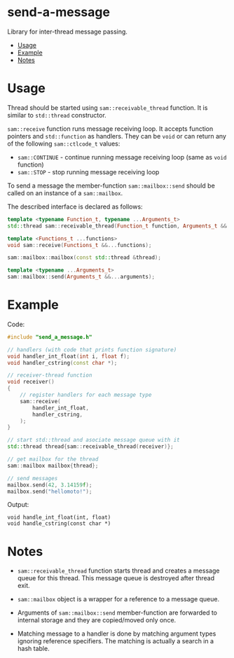 # send-a-message

Library for inter-thread message passing.

- [Usage](#usage)
- [Example](#example)
- [Notes](#notes)



# Usage

Thread should be started using `sam::receivable_thread` function. It is similar to `std::thread` constructor.

`sam::receive` function runs message receiving loop. It accepts function pointers and `std::function` as handlers. They can be `void` or can return any of the following `sam::ctlcode_t` values:
* `sam::CONTINUE` - continue running message receiving loop (same as `void` function)
* `sam::STOP` - stop running message receiving loop

To send a message the member-function `sam::mailbox::send` should be called on an instance of a `sam::mailbox`.

The described interface is declared as follows:

```C++
template <typename Function_t, typename ...Arguments_t>
std::thread sam::receivable_thread(Function_t function, Arguments_t &&...arguments);
```

```C++
template <Functions_t ...functions>
void sam::receive(Functions_t &&...functions);
```

```C++
sam::mailbox::mailbox(const std::thread &thread);
```

```C++
template <typename ...Arguments_t>
sam::mailbox::send(Arguments_t &&...arguments);
```



# Example

Code:
```C++
#include "send_a_message.h"
```

```C++
// handlers (with code that prints function signature)
void handler_int_float(int i, float f);
void handler_cstring(const char *);

// receiver-thread function
void receiver()
{
	// register handlers for each message type
	sam::receive(
		handler_int_float,
		handler_cstring,
	);
}
```

```C++
// start std::thread and asociate message queue with it
std::thread thread{sam::receivable_thread(receiver)};

// get mailbox for the thread
sam::mailbox mailbox{thread};

// send messages
mailbox.send(42, 3.14159f);
mailbox.send("hellomoto!");
```

Output:
```
void handle_int_float(int, float)
void handle_cstring(const char *)
```



# Notes

* `sam::receivable_thread` function starts thread and creates a message queue for this thread. This message queue is destroyed after thread exit.

* `sam::mailbox` object is a wrapper for a reference to a message queue.

* Arguments of `sam::mailbox::send` member-function are forwarded to internal storage and they are copied/moved only once.

* Matching message to a handler is done by matching argument types ignoring reference specifiers. The matching is actually a search in a hash table.

